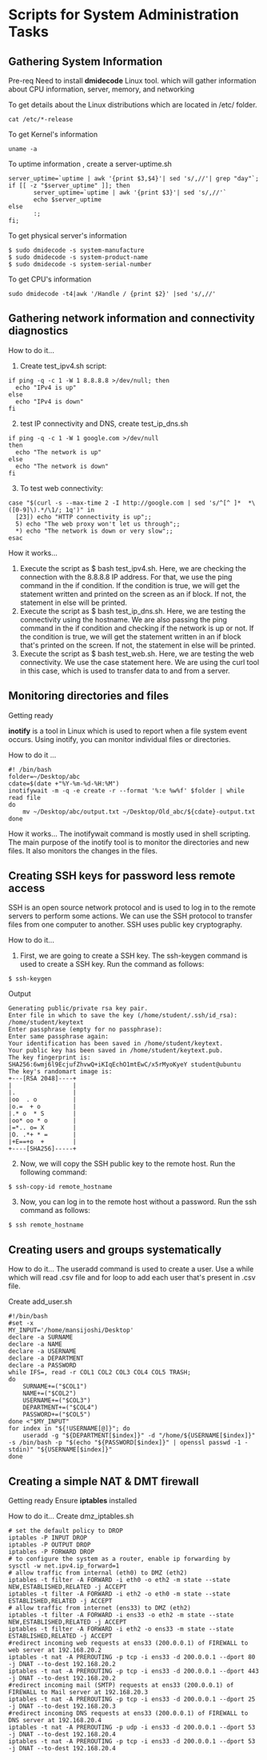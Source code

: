 # Scripts for System Administration Tasks

## Gathering System Information

Pre-req
Need to install <b>dmidecode</b> Linux tool. which will gather information about CPU information, server, memory, and networking

To get details about the Linux distributions which are located in /etc/ folder.
```
cat /etc/*-release
```

To get Kernel's information
```
uname -a
```

To uptime information , create a server-uptime.sh
```
server_uptime=`uptime | awk '{print $3,$4}'| sed 's/,//'| grep "day"`;
if [[ -z "$server_uptime" ]]; then
       server_uptime=`uptime | awk '{print $3}'| sed 's/,//'`
       echo $server_uptime
else
       :;
fi;
```

To get physical server's information
```
$ sudo dmidecode -s system-manufacture
$ sudo dmidecode -s system-product-name
$ sudo dmidecode -s system-serial-number
```

To get CPU's information
```
sudo dmidecode -t4|awk '/Handle / {print $2}' |sed 's/,//'
```

## Gathering network information and connectivity diagnostics

How to do it...
1. Create test_ipv4.sh script:
```
if ping -q -c 1 -W 1 8.8.8.8 >/dev/null; then
  echo "IPv4 is up"
else
  echo "IPv4 is down"
fi
```

2. test IP connectivity and DNS, create test_ip_dns.sh
```
if ping -q -c 1 -W 1 google.com >/dev/null
then
  echo "The network is up"
else
  echo "The network is down"
fi
```

3. To test web connectivity:
```
case "$(curl -s --max-time 2 -I http://google.com | sed 's/^[^ ]*  *\([0-9]\).*/\1/; 1q')" in
  [23]) echo "HTTP connectivity is up";;
  5) echo "The web proxy won't let us through";;
  *) echo "The network is down or very slow";;
esac
```

How it works...
1. Execute the script as $ bash test_ipv4.sh. Here, we are checking the connection with the 8.8.8.8  IP address. For that, we use the ping command in the if condition. If the condition is true, we will get the statement written and printed on the screen as an if block. If not, the statement in else will be printed.
2. Execute the script as $ bash test_ip_dns.sh. Here, we are testing the connectivity using the hostname. We are also passing the ping command in the if condition and checking if the network is up or not. If the condition is true, we will get the statement written in an if block that's printed on the screen. If not, the statement in else will be printed.
3. Execute the script as $ bash test_web.sh. Here, we are testing the web connectivity. We use the case statement here. We are using the curl tool in this case, which is used to transfer data to and from a server.

## Monitoring directories and files

Getting ready

<b>inotify</b> is a tool in Linux which is used to report when a file system event occurs. Using inotify, you can monitor individual files or directories.

How to do it ...
```
#! /bin/bash
folder=~/Desktop/abc
cdate=$(date +"%Y-%m-%d-%H:%M")
inotifywait -m -q -e create -r --format '%:e %w%f' $folder | while read file
do
    mv ~/Desktop/abc/output.txt ~/Desktop/Old_abc/${cdate}-output.txt
done
```

How it works...
The inotifywait command is mostly used in shell scripting. The main purpose of the inotify tool is to monitor the directories and new files. It also monitors the changes in the files.

## Creating SSH keys for password less remote access

SSH is an open source network protocol and is used to log in to the remote servers to perform some actions. We can use the SSH protocol to transfer files from one computer to another. SSH uses public key cryptography.

How to do it...

1. First, we are going to create a SSH key. The ssh-keygen command is used to create a SSH key. Run the command as follows:
```
$ ssh-keygen
```

Output
```
Generating public/private rsa key pair.
Enter file in which to save the key (/home/student/.ssh/id_rsa): /home/student/keytext
Enter passphrase (empty for no passphrase):
Enter same passphrase again:
Your identification has been saved in /home/student/keytext.
Your public key has been saved in /home/student/keytext.pub.
The key fingerprint is:
SHA256:6wmj6l9EcjufZhvwQ+iKIqEchO1mtEwC/x5rMyoKyeY student@ubuntu
The key's randomart image is:
+---[RSA 2048]----+
|                 |
|.                |
|oo  . o          |
|o.=  + o         |
|.* o  * S        |
|oo* oo * o       |
|=*.. o= X        |
|O. .*+ * =       |
|+E==+o  +        |
+----[SHA256]-----+
```

2. Now, we will copy the SSH public key to the remote host. Run the following command:
```
$ ssh-copy-id remote_hostname
```

3. Now, you can log in to the remote host without a password. Run the ssh command as follows:
```
$ ssh remote_hostname
```

## Creating users and groups systematically

How to do it...
The useradd command is used to create a user. Use a while which will read .csv file and for loop to add each user that's present in .csv file.

Create add_user.sh
```
#!/bin/bash
#set -x
MY_INPUT='/home/mansijoshi/Desktop'
declare -a SURNAME
declare -a NAME
declare -a USERNAME
declare -a DEPARTMENT
declare -a PASSWORD
while IFS=, read -r COL1 COL2 COL3 COL4 COL5 TRASH;
do
    SURNAME+=("$COL1")
    NAME+=("$COL2")
    USERNAME+=("$COL3")
    DEPARTMENT+=("$COL4")
    PASSWORD+=("$COL5")
done <"$MY_INPUT"
for index in "${!USERNAME[@]}"; do
    useradd -g "${DEPARTMENT[$index]}" -d "/home/${USERNAME[$index]}" -s /bin/bash -p "$(echo "${PASSWORD[$index]}" | openssl passwd -1 -stdin)" "${USERNAME[$index]}"
done
```

## Creating a simple NAT & DMT firewall

Getting ready
Ensure <b>iptables</b> installed

How to do it...
Create dmz_iptables.sh 
```
# set the default policy to DROP
iptables -P INPUT DROP
iptables -P OUTPUT DROP
iptables -P FORWARD DROP
# to configure the system as a router, enable ip forwarding by
sysctl -w net.ipv4.ip_forward=1
# allow traffic from internal (eth0) to DMZ (eth2)
iptables -t filter -A FORWARD -i eth0 -o eth2 -m state --state NEW,ESTABLISHED,RELATED -j ACCEPT
iptables -t filter -A FORWARD -i eth2 -o eth0 -m state --state ESTABLISHED,RELATED -j ACCEPT
# allow traffic from internet (ens33) to DMZ (eth2)
iptables -t filter -A FORWARD -i ens33 -o eth2 -m state --state NEW,ESTABLISHED,RELATED -j ACCEPT
iptables -t filter -A FORWARD -i eth2 -o ens33 -m state --state ESTABLISHED,RELATED -j ACCEPT
#redirect incoming web requests at ens33 (200.0.0.1) of FIREWALL to web server at 192.168.20.2
iptables -t nat -A PREROUTING -p tcp -i ens33 -d 200.0.0.1 --dport 80 -j DNAT --to-dest 192.168.20.2 
iptables -t nat -A PREROUTING -p tcp -i ens33 -d 200.0.0.1 --dport 443 -j DNAT --to-dest 192.168.20.2
#redirect incoming mail (SMTP) requests at ens33 (200.0.0.1) of FIREWALL to Mail server at 192.168.20.3
iptables -t nat -A PREROUTING -p tcp -i ens33 -d 200.0.0.1 --dport 25 -j DNAT --to-dest 192.168.20.3
#redirect incoming DNS requests at ens33 (200.0.0.1) of FIREWALL to DNS server at 192.168.20.4
iptables -t nat -A PREROUTING -p udp -i ens33 -d 200.0.0.1 --dport 53 -j DNAT --to-dest 192.168.20.4
iptables -t nat -A PREROUTING -p tcp -i ens33 -d 200.0.0.1 --dport 53 -j DNAT --to-dest 192.168.20.4
```